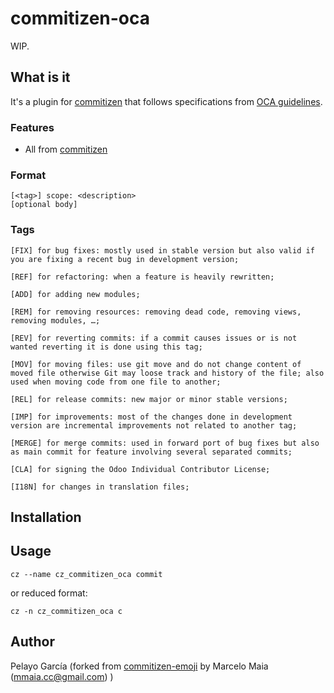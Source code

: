 # commitizen-oca

WIP.

## What is it

It's a plugin for [commitizen](https://github.com/commitizen-tools/commitizen) that follows specifications from [OCA guidelines](https://github.com/OCA/odoo-community.org/blob/master/website/Contribution/CONTRIBUTING.rst#71commit-message).

### Features

- All from [commitizen](https://github.com/commitizen-tools/commitizen)

### Format

```
[<tag>] scope: <description>
[optional body]
```

### Tags



    [FIX] for bug fixes: mostly used in stable version but also valid if you are fixing a recent bug in development version;

    [REF] for refactoring: when a feature is heavily rewritten;

    [ADD] for adding new modules;

    [REM] for removing resources: removing dead code, removing views, removing modules, …;

    [REV] for reverting commits: if a commit causes issues or is not wanted reverting it is done using this tag;

    [MOV] for moving files: use git move and do not change content of moved file otherwise Git may loose track and history of the file; also used when moving code from one file to another;

    [REL] for release commits: new major or minor stable versions;

    [IMP] for improvements: most of the changes done in development version are incremental improvements not related to another tag;

    [MERGE] for merge commits: used in forward port of bug fixes but also as main commit for feature involving several separated commits;

    [CLA] for signing the Odoo Individual Contributor License;

    [I18N] for changes in translation files;


## Installation


## Usage

`cz --name cz_commitizen_oca commit`

or reduced format:

`cz -n cz_commitizen_oca c`

## Author

Pelayo García (forked from [commitizen-emoji](https://github.com/marcelomaia/commitizen-emoji) by Marcelo Maia (mmaia.cc@gmail.com) )
